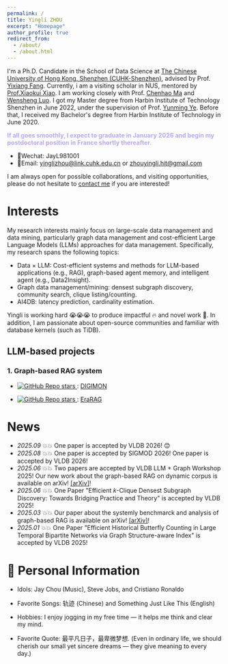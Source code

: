 ```yaml
---
permalink: /
title: Yingli ZHOU
excerpt: "Homepage"
author_profile: true
redirect_from: 
  - /about/
  - /about.html
---
```


I'm a Ph.D. Candidate in the School of Data Science at [The Chinese University of Hong Kong, Shenzhen (CUHK-Shenzhen)](https://sds.cuhk.edu.cn/endex.html), advised by Prof. [Yixiang Fang](https://fangyixiang.github.io/). Currently, i am a  visiting scholar in NUS, mentored by [Prof.Xiaokui Xiao](https://www.comp.nus.edu.sg/~xiaoxk/index.html). I am working closely with Prof. [Chenhao Ma](https://chenhao-ma.github.io/) and [Wensheng Luo](https://gearlessl.github.io/wensheng/). I got my Master degree from Harbin Institute of Technology Shenzhen in June 2022, under the supervision of Prof. [Yunming Ye](https://scholar.google.com/citations?user=n30nnskAAAAJ&hl=zh-CN). Before that, I received my Bachelor's degree from Harbin Institute of Technology in June 2020. 


**<font color="#b81a64ff"> If all goes smoothly, I expect to graduate in January 2026 and begin my postdoctoral position in France shortly thereafter.</font>**
- 💬Wechat: JayL981001
- 📧Email: yinglizhou@link.cuhk.edu.cn or zhouyingli.hit@gmail.com

I am always open for possible collaborations, and visiting opportunities, please do not hesitate to [contact me](yinglizhou@link.cuhk.edu.cn) if you are interested!
# Interests
My  research interests mainly focus on large-scale data management and data mining, particularly graph data management and  cost-efficient Large Language Models (LLMs) approaches for data management. Specifically, my research spans the following topics: 
- Data $\times$ LLM: Cost-efficient systems and methods for LLM-based applications (e.g., RAG), graph-based agent memory, and intelligent agent (e.g., Data2Insight).
- Graph data management/mining: densest subgraph discovery, community search, clique listing/counting.
- AI4DB: latency prediction, cardinality estimation.

Yingli is working hard 😭😭😭 to produce impactful 🔥 and novel work 🌟. 
In addition, I am passionate about open-source communities and familiar with database kernels (such as TiDB).


## LLM-based projects

### 1. Graph-based RAG system
- <a href="https://github.com/JayLZhou/GraphRAG"> <img alt="GitHub Repo stars" src="https://img.shields.io/github/stars/JayLZhou/GraphRAG?label=Github%20Stars&style=social"> </a>: [DIGIMON](https://github.com/JayLZhou/GraphRAG)    


- <a href="https://github.com/EverM0re/EraRAG-Official"> <img alt="GitHub Repo stars" src="https://img.shields.io/github/stars/EverM0re/EraRAG-Official?label=Github%20Stars&style=social"> </a>: [EraRAG](https://github.com/EverM0re/EraRAG-Official)    




#  News
- *2025.09* 💥💥 One paper is accepted by VLDB 2026! 😊
- *2025.08* 💥💥 One paper is accepted by SIGMOD 2026! One paper is accepted by VLDB 2026! 
- *2025.06* 💥💥 Two papers are accepted by VLDB LLM + Graph Workshop 2025! Our new work about the graph-based RAG on dynamic corpus is available on arXiv! [[arXiv]](https://arxiv.org/abs/2506.20963)!
- *2025.06* 💥💥 One Paper "Efficient 𝑘-Clique Densest Subgraph Discovery: Towards Bridging Practice and Theory" is accepted by VLDB 2025!
- *2025.03* 💥💥 Our paper about the systemly benchmarck and analysis of graph-based RAG is available on arXiv! [[arXiv]](https://www.arxiv.org/abs/2503.04338)!
- *2025.01* 💥💥 One Paper "Efficient Historical Butterfly Counting in Large Temporal Bipartite Networks via Graph Structure-aware Index" is accepted by VLDB 2025!


# 🌟 Personal Information
- Idols: Jay Chou (Music), Steve Jobs, and Cristiano Ronaldo

- Favorite Songs: 轨迹 (Chinese) and Something Just Like This (English)

- Hobbies: I enjoy jogging in my free time — it helps me think and clear my mind.

- Favorite Quote: 最平凡日子，最卑微梦想. (Even in ordinary life, we should cherish our small yet sincere dreams — they give meaning to every day.)
